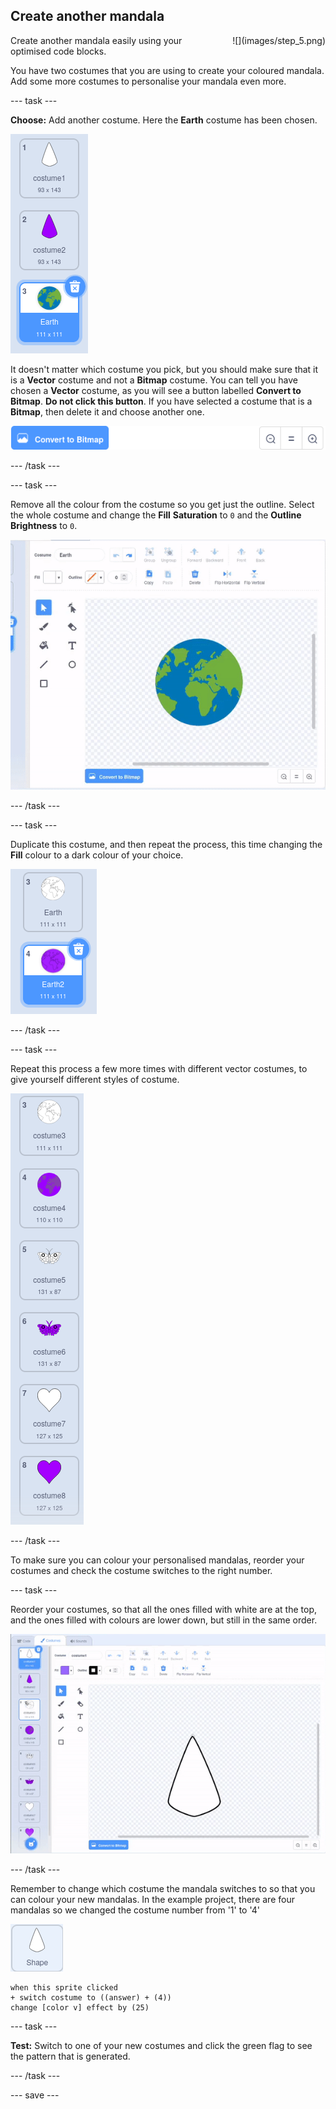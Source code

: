 ## Create another mandala

<div style="display: flex; flex-wrap: wrap">
<div style="flex-basis: 200px; flex-grow: 1; margin-right: 15px;">
Create another mandala easily using your optimised code blocks.
</div>
<div>
![](images/step_5.png)
</div>
</div>

You have two costumes that you are using to create your coloured mandala. Add some more costumes to personalise your mandala even more.

--- task ---

**Choose:** Add another costume. Here the **Earth** costume has been chosen.

![The Earth costume from the Scratch library.](images/earth_costume.png)

It doesn't matter which costume you pick, but you should make sure that it is a **Vector** costume and not a **Bitmap** costume. You can tell you have chosen a **Vector** costume, as you will see a button labelled **Convert to Bitmap**. **Do not click this button**. If you have selected a costume that is a **Bitmap**, then delete it and choose another one.

![The 'Convert to Bitmap' button.](images/convert_to_bitmap.png)

--- /task ---

--- task ---

Remove all the colour from the costume so you get just the outline. Select the whole costume and change the **Fill** **Saturation** to `0` and the **Outline** **Brightness** to `0`.

![Animation showing the 'Earth' costume being selected, then the 'Fill' and 'Outline' colours being changed.](images/edit_costume.gif)

--- /task ---

--- task ---

Duplicate this costume, and then repeat the process, this time changing the **Fill** colour to a dark colour of your choice.

![The two Earth costumes, one filled in white and the other in purple.](images/earth_costumes.png)

--- /task ---

--- task ---

Repeat this process a few more times with different vector costumes, to give yourself different styles of costume.

![Earth, butterfly, and heart costumes shown with white and purple fills.](images/multiple_costumes.png)

--- /task ---

To make sure you can colour your personalised mandalas, reorder your costumes and check the costume switches to the right number.

--- task ---

Reorder your costumes, so that all the ones filled with white are at the top, and the ones filled with colours are lower down, but still in the same order.

![Animation of the costumes being placed in order, with the white costumes at the top and the coloured ones further down, but in the same order.](images/order_costumes.gif)

--- /task ---

Remember to change which costume the mandala switches to so that you can colour your new mandalas. In the example project, there are four mandalas so we changed the costume number from '1' to '4'

![The shape sprite.](images/shape_sprite.png)
```blocks3
when this sprite clicked
+ switch costume to ((answer) + (4))
change [color v] effect by (25)
```

--- task ---

**Test:** Switch to one of your new costumes and click the green flag to see the pattern that is generated.

--- /task ---

--- save ---
